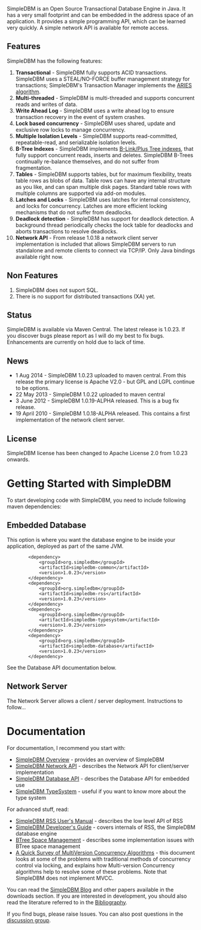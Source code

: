 SimpleDBM is an Open Source Transactional Database Engine in Java. It has
a very small footprint and can be embedded in the address space of an
application. It provides a simple programming API, which can be learned
very quickly. A simple network API is available for remote access.

## Features ##
SimpleDBM has the following features:
  1. **Transactional** - SimpleDBM fully supports ACID transactions. SimpleDBM uses a STEAL/NO-FORCE buffer management strategy for transactions; SimpleDBM's Transaction Manager implements the [ARIES algorithm](https://en.wikipedia.org/wiki/Algorithms_for_Recovery_and_Isolation_Exploiting_Semantics).
  1. **Multi-threaded** - SimpleDBM is multi-threaded and supports concurrent reads and writes of data.
  1. **Write Ahead Log** - SimpleDBM uses a write ahead log to ensure transaction recovery in the event of system crashes.
  1. **Lock based concurrency** - SimpleDBM uses shared, update and exclusive row locks to manage concurrency.
  1. **Multiple Isolation Levels** - SimpleDBM supports read-committed, repeatable-read, and serializable isolation levels.
  1. **B-Tree Indexes** - SimpleDBM implements [B-Link/Plus Tree indexes](http://link.springer.com/article/10.1007/s00778-004-0140-6), that fully support concurrent reads, inserts and deletes. SimpleDBM B-Trees continually re-balance themselves, and do not suffer from fragmentation.
  1. **Tables** - SimpleDBM supports tables, but for maximum flexibility, treats table rows as blobs of data. Table rows can have any internal structure as you like, and can span multiple disk pages. Standard table rows with multiple columns are supported via add-on modules.
  1. **Latches and Locks** - SimpleDBM uses latches for internal consistency, and locks for concurrency. Latches are more efficient locking mechanisms that do not suffer from deadlocks.
  1. **Deadlock detection** - SimpleDBM has support for deadlock detection. A background thread periodically checks the lock table for deadlocks and aborts transactions to resolve deadlocks.
  1. **Network API** - From release 1.0.18 a network client server implementation is included that allows SimpleDBM servers to run standalone and remote clients to connect via TCP/IP. Only Java bindings available right now.

## Non Features ##
  1. SimpleDBM does not suport SQL.
  1. There is no support for distributed transactions (XA) yet.

## Status ##
SimpleDBM is available via Maven Central. The latest release is 1.0.23. If you discover bugs please report as I will do my best to fix bugs. Enhancements are currently on hold due to lack of time.

## News ##
  * 1 Aug 2014 - SimpleDBM 1.0.23 uploaded to maven central. From this release the primary license is Apache V2.0 - but GPL and LGPL continue to be options.
  * 22 May 2013 - SimpleDBM 1.0.22 uploaded to maven central
  * 3 June 2012 - SimpleDBM 1.0.19-ALPHA released. This is a bug fix release.
  * 19 April 2010 - SimpleDBM 1.0.18-ALPHA released. This contains a first implementation of the network client server.

## License ##
SimpleDBM license has been changed to Apache License 2.0 from 1.0.23 onwards.

# Getting Started with SimpleDBM #

To start developing code with SimpleDBM, you need to include following maven dependencies:

## Embedded Database ##
This option is where you want the database engine to be inside your application, deployed as part of the same JVM.

```
        <dependency>
            <groupId>org.simpledbm</groupId>
            <artifactId>simpledbm-common</artifactId>
            <version>1.0.23</version>
        </dependency>
        <dependency>
            <groupId>org.simpledbm</groupId>
            <artifactId>simpledbm-rss</artifactId>
            <version>1.0.23</version>
        </dependency>
        <dependency>
            <groupId>org.simpledbm</groupId>
            <artifactId>simpledbm-typesystem</artifactId>
            <version>1.0.23</version>
        </dependency>
        <dependency>
            <groupId>org.simpledbm</groupId>
            <artifactId>simpledbm-database</artifactId>
            <version>1.0.23</version>
        </dependency>
```

See the Database API documentation below.

## Network Server ##
The Network Server allows a client / server deployment.
Instructions to follow...

# Documentation #
For documentation, I recommend you start with:

  * [SimpleDBM Overview](http://simpledbm.readthedocs.io/en/latest/overview.html) - provides an overview of SimpleDBM
  * [SimpleDBM Network API](http://simpledbm.readthedocs.io/en/latest/network-api.html) - describes the Network API for client/server implementation
  * [SimpleDBM Database API](http://simpledbm.readthedocs.io/en/latest/database-api.html) - describes the Database API for embedded use
  * [SimpleDBM TypeSystem](http://simpledbm.readthedocs.io/en/latest/typesystem.html) - useful if you want to know more about the type system

For advanced stuff, read:

  * [SimpleDBM RSS User's Manual](http://simpledbm.readthedocs.io/en/latest/usermanual.html) - describes the low level API of RSS
  * [SimpleDBM Developer's Guide](http://simpledbm.readthedocs.io/en/latest/developerguide.html) - covers internals of RSS, the SimpleDBM database engine
  * [BTree Space Management](https://github.com/dibyendumajumdar/simpledbm/blob/master/docs/btree-space-management.rst) - describes some implementation issues with BTree space management
  * [A Quick Survey of MultiVersion Concurrency Algorithms](https://github.com/dibyendumajumdar/simpledbm/blob/master/docs/mvcc-survey.rst) - this document looks at some of the problems with traditional methods of concurrency control via locking, and explains how Multi-version Concurrency algorithms help to resolve some of these problems. Note that SimpleDBM does not implement MVCC.

You can read the [SimpleDBM Blog](http://simpledbm.blogspot.com/) and other papers available in the downloads section. If you are interested in development, you should also read the literature referred to in the [Bibliography](https://github.com/dibyendumajumdar/simpledbm/wiki/Bibliography).

If you find bugs, please raise Issues. You can also post questions in the [discussion group](http://groups.google.com/group/simpledbm).
